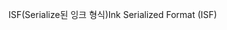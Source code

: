 <span data-ttu-id="a279d-101">ISF(Serialize된 잉크 형식)</span><span class="sxs-lookup"><span data-stu-id="a279d-101">Ink Serialized Format (ISF)</span></span>